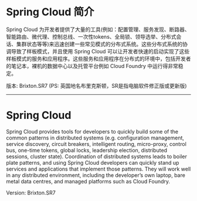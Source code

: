 # Spring Cloud 简介

Spring Cloud 为开发者提供了大量的工具\(例如：配置管理、服务发现、断路器、智能路由、微代理、控制总线、一次性tokens、全局锁、领导选举、分布式会话、集群状态等等\)来迅速创建一些常见模式的分布式系统。这些分布式系统的协调导致了样板模式，并且使用 Spring Cloud 可以让开发者快速的启动实现了这些样板模式的服务和应用程序。这些服务和应用程序在分布式的环境中，包括开发者的笔记本，裸机的数据中心以及托管平台例如 Cloud Foundry 中运行得非常稳定。

版本: Brixton.SR7 \(PS: 英国地名布里克斯顿，SR是指电脑软件修正版或更新版\)

---

# Spring Cloud

Spring Cloud provides tools for developers to quickly build some of the common patterns in distributed systems \(e.g. configuration management, service discovery, circuit breakers, intelligent routing, micro-proxy, control bus, one-time tokens, global locks, leadership election, distributed sessions, cluster state\). Coordination of distributed systems leads to boiler plate patterns, and using Spring Cloud developers can quickly stand up services and applications that implement those patterns. They will work well in any distributed environment, including the developer’s own laptop, bare metal data centres, and managed platforms such as Cloud Foundry.

Version: Brixton.SR7


